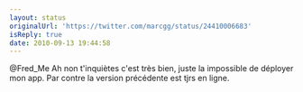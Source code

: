 ```yaml
---
layout: status
originalUrl: 'https://twitter.com/marcgg/status/24410006683'
isReply: true
date: 2010-09-13 19:44:58
---
```


@Fred_Me Ah non t'inquiètes c'est très bien, juste la impossible de déployer mon app. Par contre la version précédente est tjrs en ligne.
